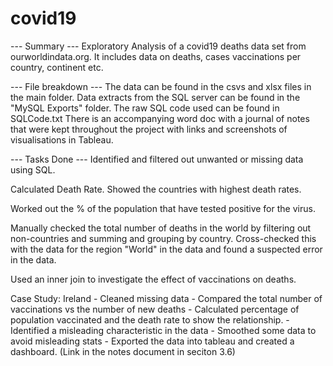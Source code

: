 # covid19
--- Summary ---
Exploratory Analysis of a covid19 deaths data set from ourworldindata.org. It includes data on deaths, cases vaccinations per country, continent etc.

---  File breakdown  ---
The data can be found in the csvs and xlsx files in the main folder.
Data extracts from the SQL server can be found in the "MySQL Exports" folder.
The raw SQL code used can be found in SQLCode.txt
There is an accompanying word doc with a journal of notes that were kept throughout the project with links and screenshots of visualisations in Tableau.

---  Tasks Done  ---
Identified and filtered out unwanted or missing data using SQL.

Calculated Death Rate.
Showed the countries with highest death rates.

Worked out the % of the population that have tested positive for the virus.

Manually checked the total number of deaths in the world by filtering out non-countries and summing and grouping by country. Cross-checked this with the data for the region "World" in the data and found a suspected error in the data.

Used an inner join to investigate the effect of vaccinations on deaths.

Case Study: Ireland
	- Cleaned missing data
	- Compared the total number of vaccinations vs the number of new deaths
	- Calculated percentage of population vaccinated and the death rate to show the relationship.
	- Identified a misleading characteristic in the data
	- Smoothed some data to avoid misleading stats
	- Exported the data into tableau and created a dashboard. (Link in the notes document in seciton 3.6)